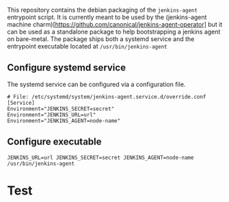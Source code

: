 This repository contains the debian packaging of the `jenkins-agent` entrypoint script. It is currently meant to be used by the (jenkins-agent machine charm)[https://github.com/canonical/jenkins-agent-operator] but it can be used as a standalone package to help bootstrapping a jenkins agent on bare-metal. The package ships both a systemd service and the entrypoint executable located at `/usr/bin/jenkins-agent`

## Configure systemd service 
The systemd service can be configured via a configuration file.
```
# File: /etc/systemd/system/jenkins-agent.service.d/override.conf
[Service]
Environment="JENKINS_SECRET=secret"
Environment="JENKINS_URL=url"
Environment="JENKINS_AGENT=node-name"
```

## Configure executable
`JENKINS_URL=url JENKINS_SECRET=secret JENKINS_AGENT=node-name /usr/bin/jenkins-agent`

# Test

